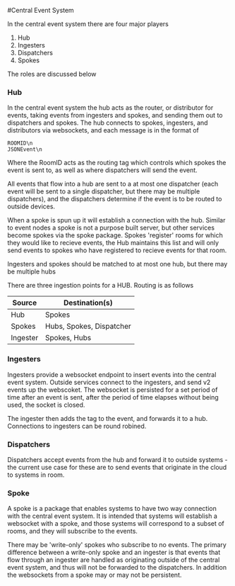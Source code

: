 #Central Event System

In the central event system there are four major players

1. Hub 
2. Ingesters
3. Dispatchers 
4. Spokes

The roles are discussed below

### Hub

In the central event system the hub acts as the router, or distributor for events, taking events from ingesters and spokes, and sending them out to dispatchers and spokes. The hub connects to spokes, ingesters, and distributors via websockets, and each message is in the format of 

```
ROOMID\n
JSONEvent\n
```

Where the RoomID acts as the routing tag which controls which spokes the event is sent to, as well as where dispatchers will send the event. 

All events that flow into a hub are sent to a at most one dispatcher (each event will be sent to a single dispatcher, but there may be multiple dispatchers), and the dispatchers determine if the event is to be routed to outside devices. 

When a spoke is spun up it will establish a connection with the hub. Similar to event nodes a spoke is not a purpose built server, but other services become spokes via the spoke package. Spokes 'register' rooms for which they would like to recieve events, the Hub maintains this list and will only send events to spokes who have registered to recieve events for that room. 

Ingesters and spokes should be matched to at most one hub, but there may be multiple hubs

There are three ingestion points for a HUB. Routing is as follows


|Source|Destination(s)|
|------|--------------|
|Hub|Spokes|
|Spokes|Hubs, Spokes, Dispatcher|
|Ingester|Spokes, Hubs|

### Ingesters

Ingesters provide a websocket endpoint to insert events into the central event system. Outside services connect to the ingesters, and send v2 events up the webscoket. The websocket is persisted for a set period of time after an event is sent, after the period of time elapses without being used, the socket is closed. 

The ingester then adds the tag to the event, and forwards it to a hub. Connections to ingesters can be round robined. 

### Dispatchers

Dispatchers accept events from the hub and forward it to outside systems - the current use case for these are to send events that originate in the cloud to systems in room. 

### Spoke

A spoke is a package that enables systems to have two way connection with the central event system. It is intended that systems will establish a websocket with a spoke, and those systems will correspond to a subset of rooms, and they will subscribe to the events. 

There may be 'write-only' spokes who subscribe to no events. The primary difference between a write-only spoke and an ingester is that events that flow through an ingester are handled as originating outside of the central event system, and thus will not be forwarded to the dispatchers. In addition the websockets from a spoke may or may not be persistent. 

